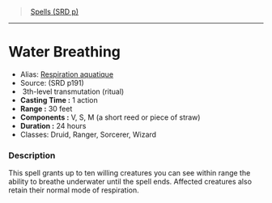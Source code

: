 ﻿> [Spells (SRD p)](srd_spells.md)

---

# Water Breathing

- Alias: [Respiration aquatique](hd_spells_respiration_aquatique.md)
- Source: (SRD p191)
-  3th-level transmutation (ritual)
- **Casting Time :** 1 action
- **Range :** 30 feet
- **Components :** V, S, M (a short reed or piece of straw)
- **Duration :** 24 hours
- Classes: Druid, Ranger, Sorcerer, Wizard

### Description

This spell grants up to ten willing creatures you can see within range the ability to breathe underwater until the spell ends. Affected creatures also retain their normal mode of respiration.

